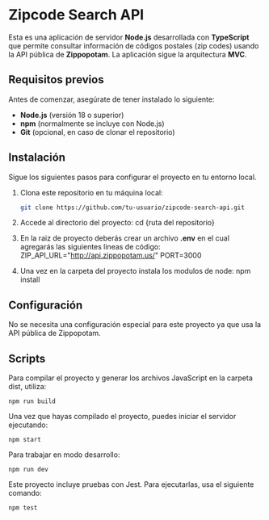 # Zipcode Search API

Esta es una aplicación de servidor **Node.js** desarrollada con **TypeScript** que permite consultar información de códigos postales (zip codes) usando la API pública de **Zippopotam**. La aplicación sigue la arquitectura **MVC**.

## Requisitos previos

Antes de comenzar, asegúrate de tener instalado lo siguiente:

- **Node.js** (versión 18 o superior)
- **npm** (normalmente se incluye con Node.js)
- **Git** (opcional, en caso de clonar el repositorio)

## Instalación

Sigue los siguientes pasos para configurar el proyecto en tu entorno local.

1. Clona este repositorio en tu máquina local:

   ```bash
   git clone https://github.com/tu-usuario/zipcode-search-api.git

   ```

2. Accede al directorio del proyecto:
   cd {ruta del repositorio}

3. En la raiz de proyecto deberás crear un archivo **.env** en el cual agregarás las siguientes lineas de código:
    ZIP_API_URL="http://api.zippopotam.us/"
    PORT=3000

4. Una vez en la carpeta del proyecto instala los modulos de node:
   npm install

## Configuración

No se necesita una configuración especial para este proyecto ya que usa la API pública de Zippopotam.

## Scripts

Para compilar el proyecto y generar los archivos JavaScript en la carpeta dist, utiliza:

    npm run build

Una vez que hayas compilado el proyecto, puedes iniciar el servidor ejecutando:

    npm start

Para trabajar en modo desarrollo:

    npm run dev

Este proyecto incluye pruebas con Jest. Para ejecutarlas, usa el siguiente comando:

    npm test
